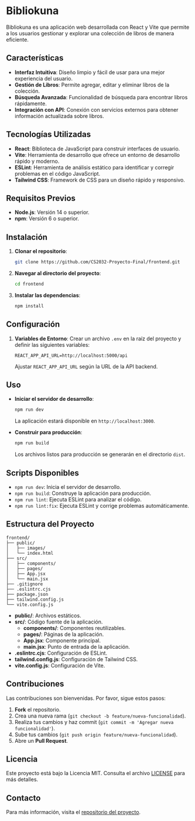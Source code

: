 
# Bibliokuna

Bibliokuna es una aplicación web desarrollada con React y Vite que permite a los usuarios gestionar y explorar una colección de libros de manera eficiente.

## Características

- **Interfaz Intuitiva**: Diseño limpio y fácil de usar para una mejor experiencia del usuario.
- **Gestión de Libros**: Permite agregar, editar y eliminar libros de la colección.
- **Búsqueda Avanzada**: Funcionalidad de búsqueda para encontrar libros rápidamente.
- **Integración con API**: Conexión con servicios externos para obtener información actualizada sobre libros.

## Tecnologías Utilizadas

- **React**: Biblioteca de JavaScript para construir interfaces de usuario.
- **Vite**: Herramienta de desarrollo que ofrece un entorno de desarrollo rápido y moderno.
- **ESLint**: Herramienta de análisis estático para identificar y corregir problemas en el código JavaScript.
- **Tailwind CSS**: Framework de CSS para un diseño rápido y responsivo.

## Requisitos Previos

- **Node.js**: Versión 14 o superior.
- **npm**: Versión 6 o superior.

## Instalación

1. **Clonar el repositorio**:

   ```bash
   git clone https://github.com/CS2032-Proyecto-Final/frontend.git
   ```

2. **Navegar al directorio del proyecto**:

   ```bash
   cd frontend
   ```

3. **Instalar las dependencias**:

   ```bash
   npm install
   ```

## Configuración

1. **Variables de Entorno**: Crear un archivo `.env` en la raíz del proyecto y definir las siguientes variables:

   ```env
   REACT_APP_API_URL=http://localhost:5000/api
   ```

   Ajustar `REACT_APP_API_URL` según la URL de la API backend.

## Uso

- **Iniciar el servidor de desarrollo**:

  ```bash
  npm run dev
  ```

  La aplicación estará disponible en `http://localhost:3000`.

- **Construir para producción**:

  ```bash
  npm run build
  ```

  Los archivos listos para producción se generarán en el directorio `dist`.

## Scripts Disponibles

- `npm run dev`: Inicia el servidor de desarrollo.
- `npm run build`: Construye la aplicación para producción.
- `npm run lint`: Ejecuta ESLint para analizar el código.
- `npm run lint:fix`: Ejecuta ESLint y corrige problemas automáticamente.

## Estructura del Proyecto

```plaintext
frontend/
├── public/
│   ├── images/
│   └── index.html
├── src/
│   ├── components/
│   ├── pages/
│   ├── App.jsx
│   └── main.jsx
├── .gitignore
├── .eslintrc.cjs
├── package.json
├── tailwind.config.js
└── vite.config.js
```

- **public/**: Archivos estáticos.
- **src/**: Código fuente de la aplicación.
  - **components/**: Componentes reutilizables.
  - **pages/**: Páginas de la aplicación.
  - **App.jsx**: Componente principal.
  - **main.jsx**: Punto de entrada de la aplicación.
- **.eslintrc.cjs**: Configuración de ESLint.
- **tailwind.config.js**: Configuración de Tailwind CSS.
- **vite.config.js**: Configuración de Vite.

## Contribuciones

Las contribuciones son bienvenidas. Por favor, sigue estos pasos:

1. **Fork** el repositorio.
2. Crea una nueva rama (`git checkout -b feature/nueva-funcionalidad`).
3. Realiza tus cambios y haz commit (`git commit -m 'Agregar nueva funcionalidad'`).
4. Sube tus cambios (`git push origin feature/nueva-funcionalidad`).
5. Abre un **Pull Request**.

## Licencia

Este proyecto está bajo la Licencia MIT. Consulta el archivo [LICENSE](LICENSE) para más detalles.

## Contacto

Para más información, visita el [repositorio del proyecto](https://github.com/CS2032-Proyecto-Final/frontend).

